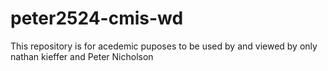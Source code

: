 # peter2524-cmis-wd
This repository is for acedemic puposes to be used by and viewed by only nathan kieffer and Peter Nicholson

